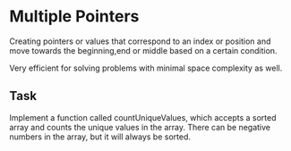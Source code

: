 # Multiple Pointers
Creating pointers or values that correspond to an index or position and move towards the beginning,end or middle based on a certain condition.<br>

Very efficient for solving problems with minimal space complexity as well.

## Task
Implement a function called countUniqueValues, which
accepts a sorted array and counts the unique values
in the array. There can be negative numbers in the array,
but it will always be sorted.